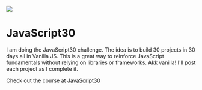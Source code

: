 ![](https://javascript30.com/images/JS3-social-share.png)

# JavaScript30

I am doing the JavaScript30 challenge. The idea is to build 30 projects in 30 days all in Vanilla JS. This is a great way to reinforce JavaScript fundamentals without relying on libraries or frameworks. Akk vanilla! I'll post each project as I complete it.

Check out the course at [JavaScript30](https://JavaScript30.com)
